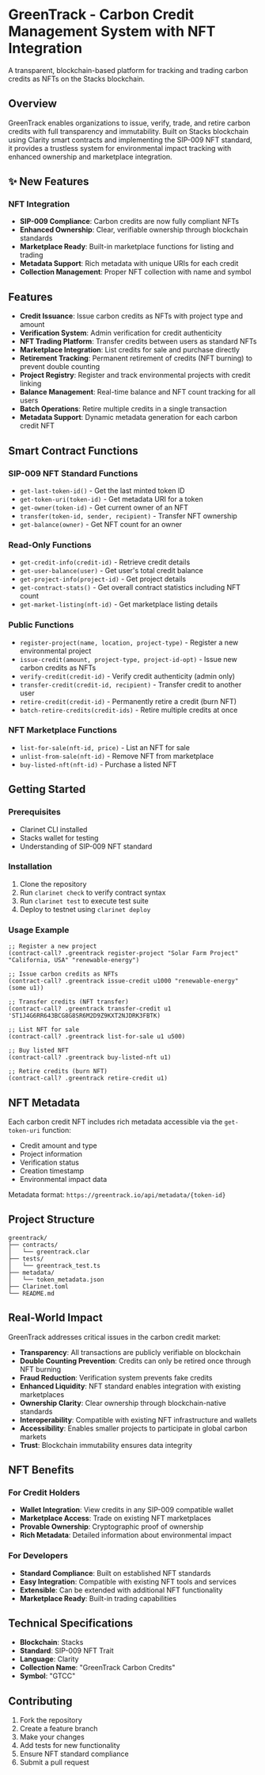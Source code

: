 # GreenTrack - Carbon Credit Management System with NFT Integration

A transparent, blockchain-based platform for tracking and trading carbon credits as NFTs on the Stacks blockchain.

## Overview

GreenTrack enables organizations to issue, verify, trade, and retire carbon credits with full transparency and immutability. Built on Stacks blockchain using Clarity smart contracts and implementing the SIP-009 NFT standard, it provides a trustless system for environmental impact tracking with enhanced ownership and marketplace integration.

## ✨ New Features

### NFT Integration
- **SIP-009 Compliance**: Carbon credits are now fully compliant NFTs
- **Enhanced Ownership**: Clear, verifiable ownership through blockchain standards
- **Marketplace Ready**: Built-in marketplace functions for listing and trading
- **Metadata Support**: Rich metadata with unique URIs for each credit
- **Collection Management**: Proper NFT collection with name and symbol

## Features

- **Credit Issuance**: Issue carbon credits as NFTs with project type and amount
- **Verification System**: Admin verification for credit authenticity
- **NFT Trading Platform**: Transfer credits between users as standard NFTs
- **Marketplace Integration**: List credits for sale and purchase directly
- **Retirement Tracking**: Permanent retirement of credits (NFT burning) to prevent double counting
- **Project Registry**: Register and track environmental projects with credit linking
- **Balance Management**: Real-time balance and NFT count tracking for all users
- **Batch Operations**: Retire multiple credits in a single transaction
- **Metadata Support**: Dynamic metadata generation for each carbon credit NFT

## Smart Contract Functions

### SIP-009 NFT Standard Functions
- `get-last-token-id()` - Get the last minted token ID
- `get-token-uri(token-id)` - Get metadata URI for a token
- `get-owner(token-id)` - Get current owner of an NFT
- `transfer(token-id, sender, recipient)` - Transfer NFT ownership
- `get-balance(owner)` - Get NFT count for an owner

### Read-Only Functions
- `get-credit-info(credit-id)` - Retrieve credit details
- `get-user-balance(user)` - Get user's total credit balance
- `get-project-info(project-id)` - Get project details
- `get-contract-stats()` - Get overall contract statistics including NFT count
- `get-market-listing(nft-id)` - Get marketplace listing details

### Public Functions
- `register-project(name, location, project-type)` - Register a new environmental project
- `issue-credit(amount, project-type, project-id-opt)` - Issue new carbon credits as NFTs
- `verify-credit(credit-id)` - Verify credit authenticity (admin only)
- `transfer-credit(credit-id, recipient)` - Transfer credit to another user
- `retire-credit(credit-id)` - Permanently retire a credit (burn NFT)
- `batch-retire-credits(credit-ids)` - Retire multiple credits at once

### NFT Marketplace Functions
- `list-for-sale(nft-id, price)` - List an NFT for sale
- `unlist-from-sale(nft-id)` - Remove NFT from marketplace
- `buy-listed-nft(nft-id)` - Purchase a listed NFT

## Getting Started

### Prerequisites
- Clarinet CLI installed
- Stacks wallet for testing
- Understanding of SIP-009 NFT standard

### Installation
1. Clone the repository
2. Run `clarinet check` to verify contract syntax
3. Run `clarinet test` to execute test suite
4. Deploy to testnet using `clarinet deploy`

### Usage Example
```clarity
;; Register a new project
(contract-call? .greentrack register-project "Solar Farm Project" "California, USA" "renewable-energy")

;; Issue carbon credits as NFTs
(contract-call? .greentrack issue-credit u1000 "renewable-energy" (some u1))

;; Transfer credits (NFT transfer)
(contract-call? .greentrack transfer-credit u1 'ST1J4G6RR643BCG8G8SR6M2D9Z9KXT2NJDRK3FBTK)

;; List NFT for sale
(contract-call? .greentrack list-for-sale u1 u500)

;; Buy listed NFT
(contract-call? .greentrack buy-listed-nft u1)

;; Retire credits (burn NFT)
(contract-call? .greentrack retire-credit u1)
```

## NFT Metadata

Each carbon credit NFT includes rich metadata accessible via the `get-token-uri` function:
- Credit amount and type
- Project information
- Verification status
- Creation timestamp
- Environmental impact data

Metadata format: `https://greentrack.io/api/metadata/{token-id}`

## Project Structure
```
greentrack/
├── contracts/
│   └── greentrack.clar
├── tests/
│   └── greentrack_test.ts
├── metadata/
│   └── token_metadata.json
├── Clarinet.toml
└── README.md
```

## Real-World Impact

GreenTrack addresses critical issues in the carbon credit market:
- **Transparency**: All transactions are publicly verifiable on blockchain
- **Double Counting Prevention**: Credits can only be retired once through NFT burning
- **Fraud Reduction**: Verification system prevents fake credits
- **Enhanced Liquidity**: NFT standard enables integration with existing marketplaces
- **Ownership Clarity**: Clear ownership through blockchain-native standards
- **Interoperability**: Compatible with existing NFT infrastructure and wallets
- **Accessibility**: Enables smaller projects to participate in global carbon markets
- **Trust**: Blockchain immutability ensures data integrity

## NFT Benefits

### For Credit Holders
- **Wallet Integration**: View credits in any SIP-009 compatible wallet
- **Marketplace Access**: Trade on existing NFT marketplaces
- **Provable Ownership**: Cryptographic proof of ownership
- **Rich Metadata**: Detailed information about environmental impact

### For Developers
- **Standard Compliance**: Built on established NFT standards
- **Easy Integration**: Compatible with existing NFT tools and services
- **Extensible**: Can be extended with additional NFT functionality
- **Marketplace Ready**: Built-in trading capabilities

## Technical Specifications

- **Blockchain**: Stacks
- **Standard**: SIP-009 NFT Trait
- **Language**: Clarity
- **Collection Name**: "GreenTrack Carbon Credits"
- **Symbol**: "GTCC"

## Contributing

1. Fork the repository
2. Create a feature branch
3. Make your changes
4. Add tests for new functionality
5. Ensure NFT standard compliance
6. Submit a pull request
